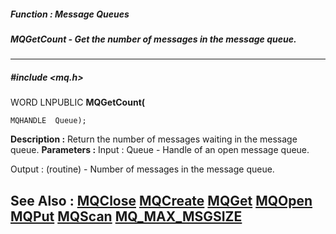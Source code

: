 ##### Function : Message Queues
##### MQGetCount - Get the number of messages in the message queue.
---
##### #include <mq.h>
WORD LNPUBLIC **MQGetCount(**

	MQHANDLE  Queue);
**Description :**
Return the number of messages waiting in the message queue.
**Parameters :**
Input :
Queue  -  Handle of an open message queue.

Output :
(routine)  -  Number of messages in the message queue.


**See Also :**
[MQClose](D:/md_files/MQClose.md)
[MQCreate](D:/md_files/MQCreate.md)
[MQGet](D:/md_files/MQGet.md)
[MQOpen](D:/md_files/MQOpen.md)
[MQPut](D:/md_files/MQPut.md)
[MQScan](D:/md_files/MQScan.md)
[MQ_MAX_MSGSIZE](D:/md_files/MQ_MAX_MSGSIZE.md)
---

